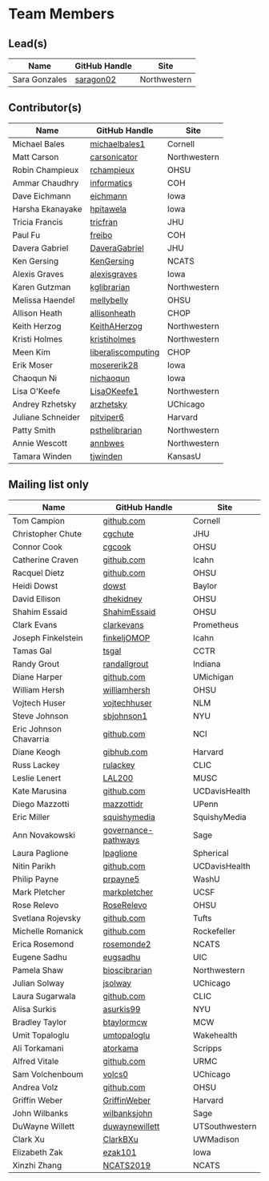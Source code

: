 # Team Members

## Lead(s)
Name | GitHub Handle | Site
-- | -- | --
Sara Gonzales | [saragon02](https://github.com/saragon02) | Northwestern

## Contributor(s)
Name | GitHub Handle | Site
-- | -- | --
Michael Bales | [michaelbales1](http://github.com/michaelbales1) | Cornell
Matt Carson | [carsonicator](https://github.com/carsonicator) | Northwestern
Robin Champieux | [rchampieux](https://github.com/rchampieux) | OHSU
Ammar Chaudhry | [informatics](https://github.com/achaudhry615/informatics) | COH
Dave Eichmann | [eichmann](http://github.com/eichmann) | Iowa
Harsha Ekanayake | [hpitawela](https://github.com/hpitawela) | Iowa
Tricia Francis | [tricfran](http://github.com/tricfran) | JHU
Paul Fu | [freibo](http://github.com/freibo) | COH
Davera Gabriel | [DaveraGabriel](http://github.com/DaveraGabriel) | JHU
Ken Gersing | [KenGersing](https://github.com/KenGersing) | NCATS
Alexis Graves | [alexisgraves](https://github.com/alexisgraves) | Iowa
Karen  Gutzman | [kglibrarian](https://github.com/kglibrarian) | Northwestern
Melissa Haendel | [mellybelly](http://github.com/mellybelly) | OHSU
Allison Heath | [allisonheath](https://github.com/allisonheath) | CHOP
Keith Herzog | [KeithAHerzog](http://github.com/KeithAHerzog) | Northwestern
Kristi Holmes | [kristiholmes](http://github.com/kristiholmes) | Northwestern
Meen Kim | [liberaliscomputing](http://github.com/liberaliscomputing) | CHOP
Erik Moser | [mosererik28](https://github.com/mosererik28) | Iowa
Chaoqun Ni | [nichaoqun](https://github.com/nichaoqun) | Iowa
Lisa O'Keefe | [LisaOKeefe1](https://github.com/LisaOKeefe1) | Northwestern
Andrey Rzhetsky | [arzhetsky](http://github.com/arzhetsky) | UChicago
Juliane Schneider | [pitviper6](http://github.com/pitviper6) | Harvard
Patty Smith | [psthelibrarian](https://github.com/psthelibrarian) | Northwestern
Annie Wescott | [annbwes](https://github.com/annbwes) | Northwestern
Tamara Winden | [tjwinden](http://github.com/tjwinden) | KansasU

## Mailing list only
Name | GitHub Handle | Site
-- | -- | --
Tom Campion | [github.com](http://github.com) | Cornell
Christopher Chute | [cgchute](https://github.com/cgchute) | JHU
Connor Cook | [cgcook](https://github.com/cgcook) | OHSU
Catherine  Craven | [github.com](http://github.com) | Icahn
Racquel Dietz | [github.com](http://github.com) | OHSU
Heidi Dowst | [dowst](https://github.com/dowst) | Baylor
David Ellison | [dhekidney](http://github.com/dhekidney) | OHSU
Shahim Essaid | [ShahimEssaid](http://github.com/ShahimEssaid) | OHSU
Clark Evans | [clarkevans](https://github.com/clarkevans) | Prometheus
Joseph Finkelstein | [finkeljOMOP](http://github.com/finkeljOMOP) | Icahn
Tamas Gal | [tsgal](https://github.com/tsgal) | CCTR
Randy Grout | [randallgrout](https://github.com/randallgrout) | Indiana
Diane Harper | [github.com](http://github.com) | UMichigan
William Hersh | [williamhersh](https://github.com/williamhersh) | OHSU
Vojtech Huser | [vojtechhuser](https://github.com/vojtechhuser) | NLM
Steve Johnson | [sbjohnson1](http://github.com/sbjohnson1) | NYU
Eric Johnson Chavarria | [github.com](http://github.com) | NCI
Diane Keogh | [gibhub.com](http://gibhub.com) | Harvard
Russ Lackey | [rulackey](https://github.com/rulackey) | CLIC
Leslie Lenert | [LAL200](https://github.com/LAL200) | MUSC
Kate Marusina | [github.com](http://github.com) | UCDavisHealth
Diego Mazzotti | [mazzottidr](https://github.com/mazzottidr) | UPenn
Eric Miller | [squishymedia](https://github.com/squishymedia) | SquishyMedia
Ann Novakowski | [governance-pathways](https://github.com/data2health/governance-pathways) | Sage
Laura Paglione | [lpaglione](https://github.com/lpaglione) | Spherical
Nitin Parikh | [github.com](http://github.com) | UCDavisHealth
Philip Payne | [prpayne5](http://github.com/prpayne5) | WashU
Mark Pletcher | [markpletcher](https://github.com/markpletcher) | UCSF
Rose Relevo | [RoseRelevo](https://github.com/RoseRelevo) | OHSU
Svetlana Rojevsky | [github.com](http://github.com) | Tufts
Michelle Romanick | [github.com](http://github.com) | Rockefeller
Erica Rosemond | [rosemonde2](http://github.com/rosemonde2) | NCATS
Eugene Sadhu | [eugsadhu](https://github.com/eugsadhu) | UIC
Pamela Shaw | [bioscibrarian](https://github.com/bioscibrarian) | Northwestern
Julian Solway | [jsolway](http://github.com/jsolway) | UChicago
Laura Sugarwala | [github.com](http://github.com) | CLIC
Alisa Surkis | [asurkis99](https://github.com/asurkis99) | NYU
Bradley Taylor | [btaylormcw](https://github.com/btaylormcw) | MCW
Umit Topaloglu | [umtopaloglu](http://GitHub.com/umtopaloglu) | Wakehealth
Ali Torkamani | [atorkama](https://github.com/atorkama) | Scripps
Alfred Vitale | [github.com](http://github.com) | URMC
Sam Volchenboum | [volcs0](https://github.com/volcs0) | UChicago
Andrea Volz | [github.com](http://github.com) | OHSU
Griffin Weber | [GriffinWeber](https://github.com/GriffinWeber) | Harvard
John Wilbanks | [wilbanksjohn](http://github.com/wilbanksjohn) | Sage
DuWayne Willett | [duwaynewillett](https://github.com/duwaynewillett) | UTSouthwestern
Clark Xu | [ClarkBXu](https://github.com/ClarkBXu) | UWMadison
Elizabeth Zak | [ezak101](https://github.com/ezak101) | Iowa
Xinzhi Zhang | [NCATS2019](https://github.com/NCATS2019) | NCATS

